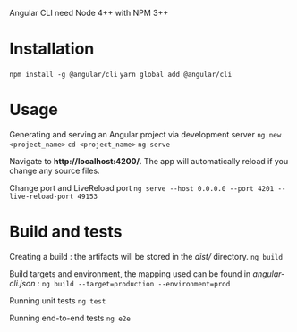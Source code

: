 Angular CLI need Node 4++ with NPM 3++

# Installation

`npm install -g @angular/cli`
`yarn global add @angular/cli`

# Usage

Generating and serving an Angular project via development server
`ng new <project_name>`
`cd <project_name>`
`ng serve`

Navigate to __http://localhost:4200/__. The app will automatically reload if you change any source files.

Change port and LiveReload port
`ng serve --host 0.0.0.0 --port 4201 --live-reload-port 49153`

# Build and tests

Creating a build : the artifacts will be stored in the _dist/_ directory.
`ng build`

Build targets and environment, the mapping used can be found in _angular-cli.json_ :
`ng build --target=production --environment=prod`

Running unit tests
`ng test`

Running end-to-end tests
`ng e2e`
